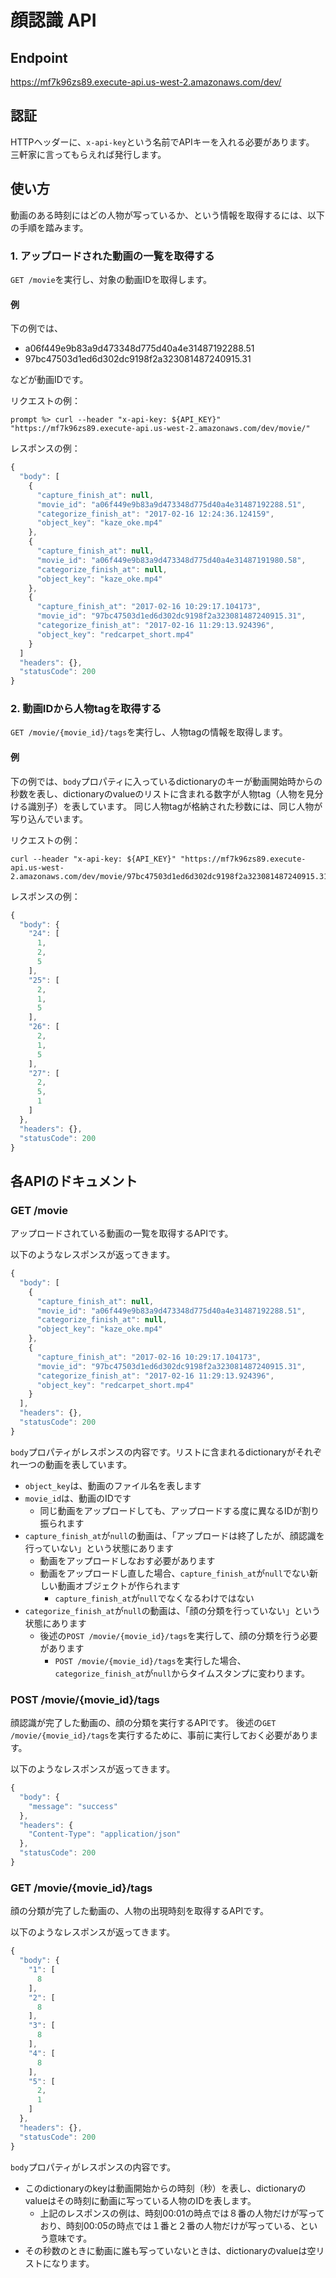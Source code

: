 # 顔認識 API

## Endpoint

https://mf7k96zs89.execute-api.us-west-2.amazonaws.com/dev/

## 認証

HTTPヘッダーに、`x-api-key`という名前でAPIキーを入れる必要があります。
三軒家に言ってもらえれば発行します。

## 使い方

動画のある時刻にはどの人物が写っているか、という情報を取得するには、以下の手順を踏みます。

### 1. アップロードされた動画の一覧を取得する

`GET /movie`を実行し、対象の動画IDを取得します。

#### 例

下の例では、

- a06f449e9b83a9d473348d775d40a4e31487192288.51
- 97bc47503d1ed6d302dc9198f2a323081487240915.31

などが動画IDです。

リクエストの例：
```shell
prompt %> curl --header "x-api-key: ${API_KEY}" "https://mf7k96zs89.execute-api.us-west-2.amazonaws.com/dev/movie/"
```

レスポンスの例：
```javascript
{
  "body": [
    {
      "capture_finish_at": null,
      "movie_id": "a06f449e9b83a9d473348d775d40a4e31487192288.51",
      "categorize_finish_at": "2017-02-16 12:24:36.124159",
      "object_key": "kaze_oke.mp4"
    },
    {
      "capture_finish_at": null,
      "movie_id": "a06f449e9b83a9d473348d775d40a4e31487191980.58",
      "categorize_finish_at": null,
      "object_key": "kaze_oke.mp4"
    },
    {
      "capture_finish_at": "2017-02-16 10:29:17.104173",
      "movie_id": "97bc47503d1ed6d302dc9198f2a323081487240915.31",
      "categorize_finish_at": "2017-02-16 11:29:13.924396",
      "object_key": "redcarpet_short.mp4"
    }
  ]
  "headers": {},
  "statusCode": 200
}
```

### 2. 動画IDから人物tagを取得する

`GET /movie/{movie_id}/tags`を実行し、人物tagの情報を取得します。

#### 例

下の例では、`body`プロパティに入っているdictionaryのキーが動画開始時からの秒数を表し、dictionaryのvalueのリストに含まれる数字が人物tag（人物を見分ける識別子）を表しています。
同じ人物tagが格納された秒数には、同じ人物が写り込んでいます。

リクエストの例：
```shell
curl --header "x-api-key: ${API_KEY}" "https://mf7k96zs89.execute-api.us-west-2.amazonaws.com/dev/movie/97bc47503d1ed6d302dc9198f2a323081487240915.31/tags"
```

レスポンスの例：
```javascript
{
  "body": {
    "24": [
      1,
      2,
      5
    ],
    "25": [
      2,
      1,
      5
    ],
    "26": [
      2,
      1,
      5
    ],
    "27": [
      2,
      5,
      1
    ]
  },
  "headers": {},
  "statusCode": 200
}
```

## 各APIのドキュメント

### GET /movie

アップロードされている動画の一覧を取得するAPIです。

以下のようなレスポンスが返ってきます。

```javascript
{
  "body": [
    {
      "capture_finish_at": null,
      "movie_id": "a06f449e9b83a9d473348d775d40a4e31487192288.51",
      "categorize_finish_at": null,
      "object_key": "kaze_oke.mp4"
    },
    {
      "capture_finish_at": "2017-02-16 10:29:17.104173",
      "movie_id": "97bc47503d1ed6d302dc9198f2a323081487240915.31",
      "categorize_finish_at": "2017-02-16 11:29:13.924396",
      "object_key": "redcarpet_short.mp4"
    }
  ],
  "headers": {},
  "statusCode": 200
}
```

`body`プロパティがレスポンスの内容です。リストに含まれるdictionaryがそれぞれ一つの動画を表しています。

- `object_key`は、動画のファイル名を表します
- `movie_id`は、動画のIDです
    - 同じ動画をアップロードしても、アップロードする度に異なるIDが割り振られます
- `capture_finish_at`が`null`の動画は、「アップロードは終了したが、顔認識を行っていない」という状態にあります
    - 動画をアップロードしなおす必要があります
    - 動画をアップロードし直した場合、`capture_finish_at`が`null`でない新しい動画オブジェクトが作られます
        - `capture_finish_at`が`null`でなくなるわけではない
- `categorize_finish_at`が`null`の動画は、「顔の分類を行っていない」という状態にあります
    - 後述の`POST /movie/{movie_id}/tags`を実行して、顔の分類を行う必要があります
        - `POST /movie/{movie_id}/tags`を実行した場合、`categorize_finish_at`が`null`からタイムスタンプに変わります。

### POST /movie/{movie\_id}/tags

顔認識が完了した動画の、顔の分類を実行するAPIです。
後述の`GET /movie/{movie_id}/tags`を実行するために、事前に実行しておく必要があります。

以下のようなレスポンスが返ってきます。

```javascript
{
  "body": {
    "message": "success"
  },
  "headers": {
    "Content-Type": "application/json"
  },
  "statusCode": 200
}
```

### GET /movie/{movie\_id}/tags

顔の分類が完了した動画の、人物の出現時刻を取得するAPIです。

以下のようなレスポンスが返ってきます。

```javascript
{
  "body": {
    "1": [
      8
    ],
    "2": [
      8
    ],
    "3": [
      8
    ],
    "4": [
      8
    ],
    "5": [
      2,
      1
    ]
  },
  "headers": {},
  "statusCode": 200
}
```

`body`プロパティがレスポンスの内容です。

- このdictionaryのkeyは動画開始からの時刻（秒）を表し、dictionaryのvalueはその時刻に動画に写っている人物のIDを表します。
    - 上記のレスポンスの例は、時刻00:01の時点では８番の人物だけが写っており、時刻00:05の時点では１番と２番の人物だけが写っている、という意味です。
- その秒数のときに動画に誰も写っていないときは、dictionaryのvalueは空リストになります。
